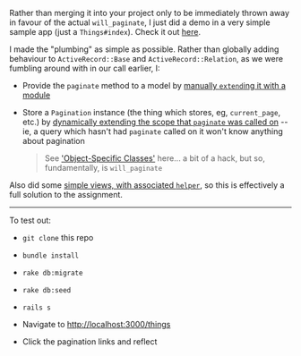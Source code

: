 Rather than merging it into your project only to be immediately thrown away in favour of the actual `will_paginate`, I just did a demo in a very simple sample app (just a `Things#index`).  Check it out [here](https://github.com/gadtfly/PaginationDemo/).

I made the "plumbing" as simple as possible.  Rather than globally adding behaviour to `ActiveRecord::Base` and `ActiveRecord::Relation`, as we were fumbling around with in our call earlier, I:

* Provide the `paginate` method to a model by [manually `extend`ing it with a module](https://github.com/gadtfly/PaginationDemo/commit/6c8b9c462606d0d04033859e73f1ca36f92eaad3)

* Store a `Pagination` instance (the thing which stores, eg, `current_page`, etc.) by [dynamically extending the scope that `paginate` was called on](https://github.com/gadtfly/PaginationDemo/commit/f55d5a4dc1b3e720472cda3e13516e66222cc01b) -- ie, a query which hasn't had `paginate` called on it won't know anything about pagination

  > See ['Object-Specific Classes'](http://ruby-doc.com/docs/ProgrammingRuby/html/classes.html) here... a bit of a hack, but so, fundamentally, is `will_paginate`

Also did some [simple views, with associated `helper`](https://github.com/gadtfly/PaginationDemo/commit/60de8e9a292a528d5c1e668c63414dc6f251bf71), so this is effectively a full solution to the assignment.

----

To test out:

* `git clone` this repo

* `bundle install`

* `rake db:migrate`

* `rake db:seed`

* `rails s`

* Navigate to [http://localhost:3000/things](http://localhost:3000/things)

* Click the pagination links and reflect
